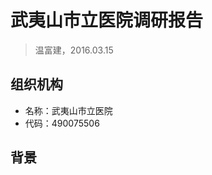 武夷山市立医院调研报告
====================

> 温富建，2016.03.15

组织机构
---------------------

- 名称：武夷山市立医院
- 代码：490075506

背景
---------------------
